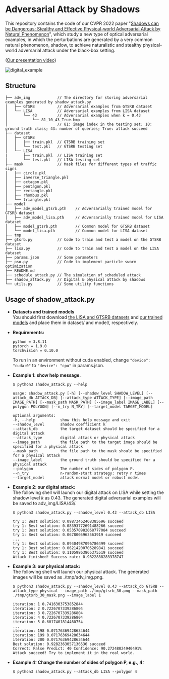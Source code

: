 # Adversarial Attack by Shadows

This repository contains the code of our CVPR 2022 paper "[Shadows can be Dangerous: Stealthy and Effective Physical-world Adversarial Attack by Natural Phenomenon](https://arxiv.org/abs/2203.03818)", which study a new type of optical adversarial examples, in which the perturbations are generated by a very common natural phenomenon, shadow, to achieve naturalistic and stealthy physical-world adversarial attack under the black-box setting. 

([Our presentation video](https://www.youtube.com/watch?v=uRb62JE5NS8))

<img src="./tmp/digitalexample.png" alt="digital_example" align=center/>
<br>

## Structure

```text
├── adv_img            // The directory for storing adversarial examples generated by shadow_attack.py
│   ├── GTSRB          // Adversarial examples from GTSRB dataset
│   └── LISA           // Adversarial examples from LISA dataset
│       └── 43         // Adversarial examples when k = 0.43
│           └── 81_10_43_True.bmp
│                      // 81: image index in the testing set; 10: ground truth class; 43: number of queries; True: attack succeed
├── dataset            
│   ├── GTSRB  
│   │   ├── train.pkl  // GTSRB training set  
│   │   └── test.pkl   // GTSRB testing set
│   └── LISA
|       ├── train.pkl  // LISA training set
│       └── test.pkl   // LISA testing set
├── mask               // Mask files for different types of traffic signs
│   ├── circle.pkl
│   ├── inverse_triangle.pkl
│   ├── octagon.pkl
│   ├── pentagon.pkl
│   ├── rectangle.pkl
│   ├── rhombus.pkl
│   └── triangle.pkl
├── model        
│   ├── adv_model_gtsrb.pth    // Adversarially trained model for GTSRB dataset
│   ├── adv_model_lisa.pth     // Adversarially trained model for LISA dataset
│   ├── model_gtsrb.pth        // Common model for GTSRB dataset
│   └── model_lisa.pth         // Common model for LISA dataset
├── tmp
├── gtsrb.py           // Code to train and test a model on the GTSRB dataset
├── lisa.py            // Code to train and test a model on the LISA dataset
├── params.json        // Some parameters
├── pso.py             // Code to implement particle swarm optimization
├── README.md
├── schedule_attack.py // The simulation of scheduled attack
├── shadow_attack.py   // Digital & physical attack by shadows
└── utils.py           // Some utility functions
```

## Usage of shadow_attack.py

 - **Datasets and trained models**  
   You should first download [the LISA and GTSRB datasets](https://drive.google.com/file/d/1Du8egeUG6XgAVf-h9IcxRz5gZvs7_Ldq/view?usp=sharing) and [our trained models](https://drive.google.com/file/d/1C0k77EeZrByBUdv36IxS9PiLUvZXRr24/view?usp=sharing) and place them in dataset/ and model/, respectively.  

 - **Requirements:**  
   ```text
   python = 3.8.11
   pytorch = 1.9.0
   torchvision = 0.10.0
   ```
   To run in an environment without cuda enabled, change `"device": "cuda:0"` to `"device": "cpu"` in params.json.


 - **Example 1: show help message.**
   ```shell
   $ python3 shadow_attack.py --help
   ```
   ```text
   usage: shadow_attack.py [-h] [--shadow_level SHADOW_LEVEL] [--attack_db ATTACK_DB] [--attack_type ATTACK_TYPE] [--image_path IMAGE_PATH] [--mask_path MASK_PATH] [--image_label IMAGE_LABEL] [--polygon POLYGON] [--n_try N_TRY] [--target_model TARGET_MODEL]

   optional arguments:
   -h, --help           show this help message and exit
   --shadow_level       shadow coefficient k
   --attack_db          the target dataset should be specified for a digital attack
   --attack_type        digital attack or physical attack
   --image_path         the file path to the target image should be specified for a physical attack
   --mask_path          the file path to the mask should be specified for a physical attack
   --image_label        the ground truth should be specified for a physical attack
   --polygon            The number of sides of polygon P.
   --n_try              n-random-start strategy: retry n times
   --target_model       attack normal model or robust model
   ```
   
 - **Example 2: our digital attack:**  
  The following shell will launch our digital attack on LISA while setting the shadow level $k$ as 0.43. The generated digital adversarial examples will be saved to adv_img/LISA/43/.
   ```shell
   $ python3 shadow_attack.py --shadow_level 0.43 --attack_db LISA
   ```
   ```text
   try 1: Best solution: 0.09873462468385696 succeed
   try 1: Best solution: 0.08393772691488266 succeed
   try 1: Best solution: 0.053570982068777084 succeed
   try 1: Best solution: 0.0678005963563919 succeed
   ...
   try 1: Best solution: 0.09404987096786499 succeed
   try 1: Best solution: 0.06214200705289841 succeed
   try 1: Best solution: 0.11059863865375519 succeed
   Attack finished! Success rate: 0.9822888283378747
   ```
 
 - **Example 3: our physical attack:**  
   The following shell will launch our physical attack. The generated images will be saved as ./tmp/adv_img.png.
   ```shell
   $ python3 shadow_attack.py --shadow_level 0.43 --attack_db GTSRB --attack_type physical --image_path ./tmp/gtsrb_30.png --mask_path ./tmp/gtsrb_30_mask.png --image_label 1 
   ```
   ```text
   iteration: 1 0.7416303753852844
   iteration: 2 0.7226707339286804
   iteration: 3 0.7226707339286804
   iteration: 4 0.7226707339286804
   iteration: 5 0.6017401814460754
   ...
   iteration: 198 0.07176369428634644
   iteration: 199 0.07176369428634644
   iteration: 200 0.07176369428634644
   Best solution: 0.9282363057136536 succeed
   Correct: False Predict: 40 Confidence: 90.27248024940491%
   Attack succeed! Try to implement it in the real world.
   ```
 
 - **Example 4: Change the number of sides of polygon P, e.g., 4:**
   ```shell
   $ python3 shadow_attack.py --attack_db LISA --polygon 4
   ```

